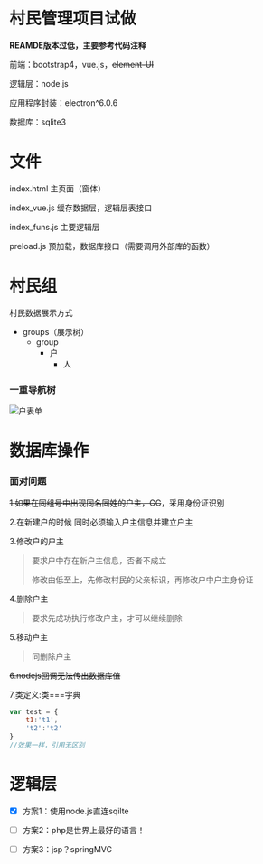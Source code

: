 # 村民管理项目试做

**REAMDE版本过低，主要参考代码注释**

前端：bootstrap4，vue.js，~~element-UI~~

逻辑层：node.js

应用程序封装：electron^6.0.6

数据库：sqlite3



# 文件

index.html	主页面（窗体）

index_vue.js	缓存数据层，逻辑层表接口

index_funs.js	主要逻辑层

preload.js		预加载，数据库接口（需要调用外部库的函数）	



# 村民组

村民数据展示方式

* groups（展示树）
  * group
    * 户
      * 人

### 一重导航树

![户表单](../../Xmind笔记/算法/博弈论/户表单.png)



# 数据库操作

### 面对问题

~~1.如果在同组号中出现同名同姓的户主，GG~~，采用身份证识别

2.在新建户的时候 同时必须输入户主信息并建立户主

3.修改户的户主

> 要求户中存在新户主信息，否者不成立
>
> 修改由低至上，先修改村民的父亲标识，再修改户中户主身份证

4.删除户主

> 要求先成功执行修改户主，才可以继续删除

5.移动户主

> 同删除户主

~~6.nodejs回调无法传出数据库值~~

7.类定义:类===字典

```javascript
var test = {
    t1:'t1',
    't2':'t2'
}
//效果一样，引用无区别
```





# 逻辑层

- [x] 方案1：使用node.js直连sqilte

- [ ] 方案2：php是世界上最好的语言！

- [ ] 方案3：jsp？springMVC


